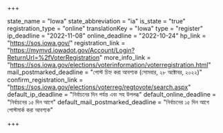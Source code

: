 +++

state_name = "Iowa"
state_abbreviation = "ia"
is_state = "true"
registration_type = "online"
translationKey = "Iowa"
type = "register"
ip_deadline = "2022-11-08"
online_deadline = "2022-10-24"
hp_link = "https://sos.iowa.gov/"
registration_link = "https://mymvd.iowadot.gov/Account/Login?ReturnUrl=%2fVoterRegistration"
more_info_link = "https://sos.iowa.gov/elections/voterinformation/voterregistration.html"
mail_postmarked_deadline = "পোস্ট চিহ্ন করা আবশ্যক (সোমবার, ২৮ অক্টোবর, ২০২২)"
confirm_registration_link = "https://sos.iowa.gov/elections/voterreg/regtovote/search.aspx"
default_ip_deadline = "নির্বাচনের দিন পর্যন্ত এবং সহ উপলব্ধ"
default_online_deadline = "নির্বাচনের ১৫ দিন আগে"
default_mail_postmarked_deadline = "নির্বাচনের ১৫ দিন আগে পোস্টমার্ক করা আবশ্যক"

+++